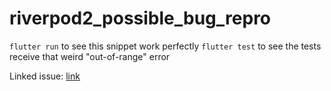 # riverpod2_possible_bug_repro

`flutter run` to see this snippet work perfectly
`flutter test` to see the tests receive that weird "out-of-range" error

Linked issue: [link](https://github.com/flutter/flutter/issues/112915)
